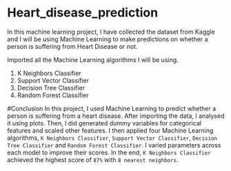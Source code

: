 # Heart_disease_prediction
In this machine learning project, I have collected the dataset from Kaggle  and I will be using Machine Learning to make predictions on whether a person is suffering from Heart Disease or not.


Imported all the Machine Learning algorithms I will be using.
1. K Neighbors Classifier
2. Support Vector Classifier
3. Decision Tree Classifier
4. Random Forest Classifier

#Conclusion
In this project, I used Machine Learning to predict whether a person is suffering from a heart disease. After importing the data, I analysed it using plots. Then, I did generated dummy variables for categorical features and scaled other features. 
I then applied four Machine Learning algorithms, `K Neighbors Classifier`, `Support Vector Classifier`, `Decision Tree Classifier` and `Random Forest Classifier`. I varied parameters across each model to improve their scores.
In the end, `K Neighbors Classifier` achieved the highest score of `87%` with `8 nearest neighbors`.
